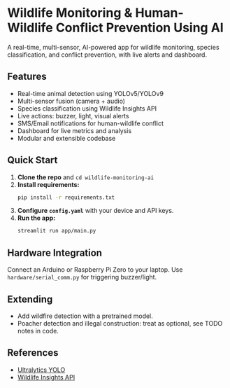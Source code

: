 # Wildlife Monitoring & Human-Wildlife Conflict Prevention Using AI

A real-time, multi-sensor, AI-powered app for wildlife monitoring, species classification, and conflict prevention, with live alerts and dashboard.

## Features

- Real-time animal detection using YOLOv5/YOLOv9
- Multi-sensor fusion (camera + audio)
- Species classification using Wildlife Insights API
- Live actions: buzzer, light, visual alerts
- SMS/Email notifications for human-wildlife conflict
- Dashboard for live metrics and analysis
- Modular and extensible codebase

## Quick Start

1. **Clone the repo** and `cd wildlife-monitoring-ai`
2. **Install requirements:**
   ```bash
   pip install -r requirements.txt
   ```
3. **Configure `config.yaml`** with your device and API keys.
4. **Run the app:**
   ```bash
   streamlit run app/main.py
   ```

## Hardware Integration

Connect an Arduino or Raspberry Pi Zero to your laptop. Use `hardware/serial_comm.py` for triggering buzzer/light.

## Extending

- Add wildfire detection with a pretrained model.
- Poacher detection and illegal construction: treat as optional, see TODO notes in code.

## References

- [Ultralytics YOLO](https://github.com/ultralytics/ultralytics)
- [Wildlife Insights API](https://www.wildlifeinsights.org/get-started/upload/share-our-api)